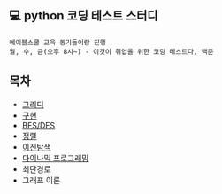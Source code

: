 ## 💻 python 코딩 테스트 스터디

```
에이블스쿨 교육 동기들이랑 진행
월, 수, 금(오후 8시~) - 이것이 취업을 위한 코딩 테스트다, 백준
```
## 목차
- [그리디](https://github.com/soocy0718/python/tree/main/coding_study/Greedy)
- [구현](https://github.com/soocy0718/python/tree/main/coding_study/Implementation)
- [BFS/DFS](https://github.com/soocy0718/python/tree/main/coding_study/BFS_DFS)
- [정렬](https://github.com/soocy0718/python/tree/main/coding_study/Sorting)
- [이진탐색](https://github.com/soocy0718/python/tree/main/coding_study/Binary_Search)
- [다이나믹 프로그래밍](https://github.com/soocy0718/python/tree/main/coding_study/DP)
- 최단경로
- 그래프 이론